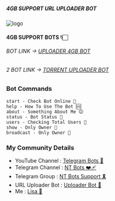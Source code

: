 
##### 4GB SUPPORT URL UPLOADER BOT


![logo](https://graph.org/file/6533521837d2309351f67.jpg)

#### 4GB SUPPORT BOTS 👇🏻

###### BOT LINK -> [UPLOADER 4GB BOT](https://t.me/LinkToFileUploaderBot)

###### 2 BOT LINK -> [TORRENT UPLOADER BOT](https://t.me/LinkToFileUploaderBot)

### Bot Commands 
```
start - Check Bot Online 🔔
help - How To Use The Bot 🆘
about - Something About Me 😌
status - Bot Status 🚀
users - Checking Total Users 🙂
show - Only Owner 🙂
broadcast - Only Owner 🙂
```


### My Community Details


- YouTube Channel : [Telegram Bots 🤖](https://youtube.com/@NTBOT?feature=shared)
- Telegram Channel : [NT Bots ❤️‍🩹](https://t.me/NT_BOT_CHANNEL)
- Telegram Group : [NT Bots Support 🎗️](https://t.me/NT_BOTS_SUPPORT)
- URL Uploader Bot : [Uploader Bot 🚀](https://t.me/LinkToFileUploaderBot)
- Me : [Lisa 👑](https://t.me/LISA_FAN_LK)
